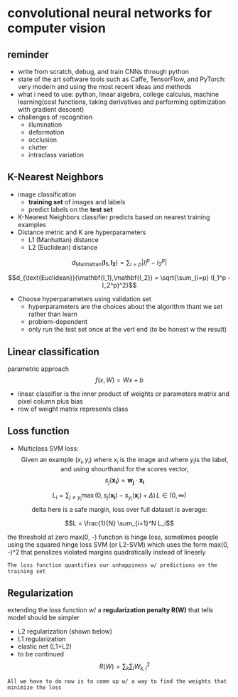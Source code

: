 
# convolutional neural networks for computer vision
## reminder 
- write from scratch, debug, and train CNNs through python
- state of the art software tools such as Caffe, TensorFlow, and PyTorch: very modern and using the most recent ideas and methods
- what i need to use:
  python, linear algebra, college calculus, machine learning(cost functions, taking derivatives and performing optimization with gradient descent)
- challenges of recognition
   - illumination
   - deformation
   - occlusion
   - clutter
   - intraclass variation
## K-Nearest Neighbors 
- image classification 
    - **training set** of images and labels
    - predict labels on the **test set**
- K-Nearest Neighbors classifier predicts based on nearest training examples
- Distance metric and K are hyperparameters
    - L1 (Manhattan) distance
    - L2 (Euclidean) distance
  
$$d_{\text{Manhattan}}(\mathbf{I_1}, \mathbf{I_2}) = \sum_{i=p} |I_i^p - I_2^p|$$

$$d_{\text{Euclidean}}(\mathbf{I_1},\mathbf{I_2}) = \sqrt{\sum_{i=p} (I_1^p - I_2^p)^2}$$
- Choose hyperparameters using validation set
    - hyperparameters are the choices about the algorithm thant we set rather than learn
    - problem-dependent
    -  only run the test set once at the vert end (to be honest w the result)

## Linear classification
parametric approach
$$f(x,W) = Wx +b$$
- linear classifier is the inner product of weights or parameters matrix and pixel column plus bias
- row of weight matrix represents class

## Loss function
- Multiclass SVM loss: 
$$\text{Given an example } (x_i,y_i) \text{ where } x_i\text{ is the image and where } y_i \text{is the label, and using shourthand for the scores vector,}$$ 
$$s_j(\mathbf{x_i}) = \mathbf{w_j} \cdot \mathbf{x_i}$$

$$L_i = \sum_{j \neq y_i} \max(0, s_j(\mathbf{x_i}) - s_{y_i}(\mathbf{x}_i) + \Delta) \,L \in (0, \infty)$$
 $$\text{delta here is a safe margin, loss over full dataset is average:}$$ 

$$L = \frac{1}{N} \sum_{i=1}^N L_i$$

the threshold at zero max(0, -) function is hinge loss, sometimes people using the squared hinge loss SVM (or L2-SVM) which uses the form max(0, -)^2 that penalizes violated margins quadratically instead of linearly
```
The loss function quantifies our unhappiness w/ predictions on the training set
```

## Regularization
extending the loss function w/ a **regularization penalty R(W)** that tells model should be simpler
- L2 regularization (shown below)
- L1 regularization
- elastic net (L1+L2)
- to be continued
$$R(W) = \sum_{k}\sum_{l}W_{k,l}^2$$

```
All we have to do now is to come up w/ a way to find the weights that minimize the loss
```
